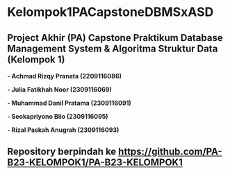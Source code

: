 # Kelompok1PACapstoneDBMSxASD
## **Project Akhir (PA) Capstone Praktikum Database Management System & Algoritma Struktur Data (Kelompok 1)**

**-  Achmad Rizqy Pranata
   (2209116086)**

**-  Julia Fatikhah Noor
   (2309116069)**

**-  Muhammad Danil Pratama
(2309116091)**

**-  Seokapriyono Bilo
   (2309116095)**

**-  Rizal Paskah Anugrah
   (2309116093)**

## **Repository berpindah ke https://github.com/PA-B23-KELOMPOK1/PA-B23-KELOMPOK1**
